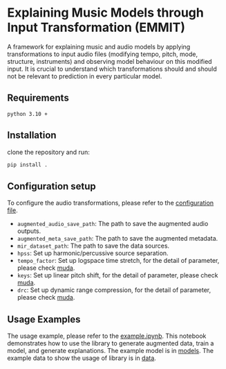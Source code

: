# Explaining Music Models through Input Transformation (EMMIT)

A framework for explaining music and audio models by applying transformations to input audio files (modifying tempo, pitch, mode, structure, instruments) and observing model behaviour on this modified input. It is crucial to understand which transformations should and should not be relevant to prediction in every particular model. 

## Requirements

``` text
python 3.10 +
```

## Installation

clone the repository and run:

``` bash
pip install .
```

## Configuration setup

To configure the audio transformations, please refer to the [configuration file](./configuration.yml).

- `augmented_audio_save_path`: The path to save the augmented audio outputs.
- `augmented_meta_save_path`: The path to save the augmented metadata.
- `mir_dataset_path`: The path to save the data sources.
- `hpss`: Set up harmonic/percussive source separation.
- `tempo_factor`: Set up logspace time stretch, for the detail of parameter, please check [muda](https://muda.readthedocs.io/en/stable/#).
- `keys`: Set up linear pitch shift, for the detail of parameter, please check [muda](https://muda.readthedocs.io/en/stable/#).
- `drc`: Set up dynamic range compression, for the detail of parameter, please check [muda](https://muda.readthedocs.io/en/stable/#).

## Usage Examples

The usage example, please refer to the [example.ipynb](./example.ipynb). This notebook demonstrates how to use the library to generate augmented data, train a model, and generate explanations. The example model is in [models](./models/). The example data to show the usage of library is in [data](./data/).
